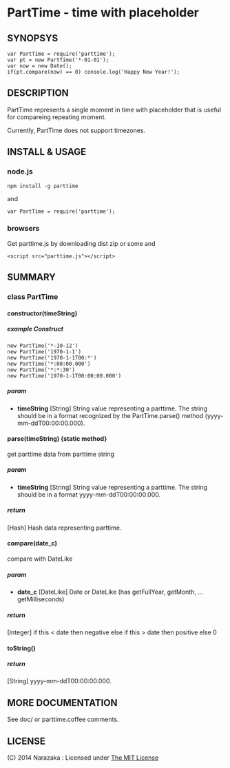 PartTime - time with placeholder
================================

SYNOPSYS
--------------------------------

    var PartTime = require('parttime');
    var pt = new PartTime('*-01-01');
    var now = new Date();
    if(pt.compare(now) == 0) console.log('Happy New Year!');

DESCRIPTION
--------------------------------

PartTime represents a single moment in time with placeholder that is useful for compareing repeating moment.

Currently, PartTime does not support timezones.

INSTALL & USAGE
--------------------------------

### node.js

    npm install -g parttime

and

    var PartTime = require('parttime');

### browsers

Get parttime.js by downloading dist zip or some and

    <script src="parttime.js"></script>

SUMMARY
--------------------------------

### class PartTime

#### constructor(timeString)

##### example Construct

    new PartTime('*-10-12')
    new PartTime('1970-1-1')
    new PartTime('1970-1-1T00:*')
    new PartTime('*:00:00.000')
    new PartTime('*:*:30')
    new PartTime('1970-1-1T00:00:00.000')

##### param

- **timeString** [String] String value representing a parttime. The string should be in a format recognized by the PartTime.parse() method (yyyy-mm-ddT00:00:00.000).

#### parse(timeString) {static method}

get parttime data from parttime string

##### param

- **timeString** [String] String value representing a parttime. The string should be in a format yyyy-mm-ddT00:00:00.000.

##### return

[Hash] Hash data representing parttime.

#### compare(date_c)

compare with DateLike

##### param

- **date_c** [DateLike] Date or DateLike (has getFullYear, getMonth, ... getMilliseconds)

##### return

[Integer] if this < date then negative else if this > date then positive else 0

#### toString()

##### return

[String] yyyy-mm-ddT00:00:00.000.

MORE DOCUMENTATION
--------------------------------

See doc/ or parttime.coffee comments.

LICENSE
--------------------------------

(C) 2014 Narazaka : Licensed under [The MIT License](http://narazaka.net/license/MIT?2014)
